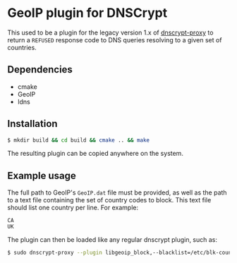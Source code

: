 GeoIP plugin for DNSCrypt
=========================

This used to be a plugin for the legacy version 1.x of [dnscrypt-proxy](https://dnscrypt.info) to return a `REFUSED`
response code to DNS queries resolving to a given set of countries.

Dependencies
------------

- cmake
- GeoIP
- ldns

Installation
------------

```bash
$ mkdir build && cd build && cmake .. && make
```

The resulting plugin can be copied anywhere on the system.

Example usage
-------------

The full path to GeoIP's `GeoIP.dat` file must be provided, as well as
the path to a text file containing the set of country codes to block.
This text file should list one country per line. For example:

    CA
    UK

The plugin can then be loaded like any regular dnscrypt plugin, such as:

```bash
$ sudo dnscrypt-proxy --plugin libgeoip_block,--blacklist=/etc/blk-countries,--geoipdb=/etc/GeoIP.dat
```
